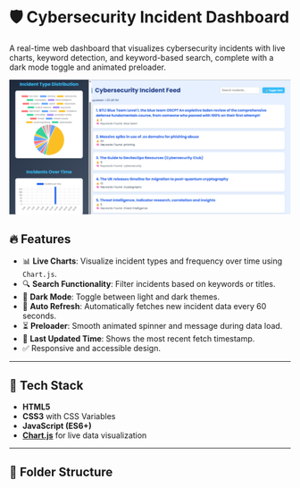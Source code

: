 # 🛡️ Cybersecurity Incident Dashboard

A real-time web dashboard that visualizes cybersecurity incidents with live charts, keyword detection, and keyword-based search, complete with a dark mode toggle and animated preloader.

![Dashboard Preview](demo1.png "Cybersecurity Dashboard Screenshot")

## 🔥 Features

- 📊 **Live Charts**: Visualize incident types and frequency over time using `Chart.js`.
- 🔍 **Search Functionality**: Filter incidents based on keywords or titles.
- 🌙 **Dark Mode**: Toggle between light and dark themes.
- 🔄 **Auto Refresh**: Automatically fetches new incident data every 60 seconds.
- ⏳ **Preloader**: Smooth animated spinner and message during data load.
- 📅 **Last Updated Time**: Shows the most recent fetch timestamp.
- ✅ Responsive and accessible design.

---

## 🚀 Tech Stack

- **HTML5**
- **CSS3** with CSS Variables
- **JavaScript (ES6+)**
- [**Chart.js**](https://www.chartjs.org/) for live data visualization

---

## 📁 Folder Structure

